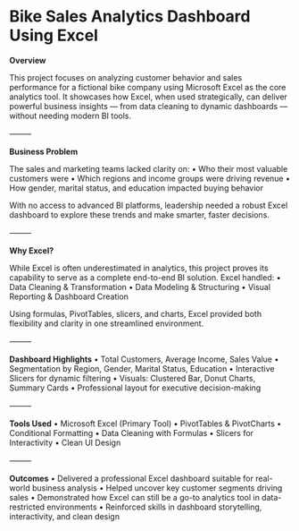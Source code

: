  # Bike Sales Analytics Dashboard Using Excel

**Overview**

This project focuses on analyzing customer behavior and sales performance for a fictional bike company using Microsoft Excel as the core analytics tool. It showcases how Excel, when used strategically, can deliver powerful business insights — from data cleaning to dynamic dashboards — without needing modern BI tools.

⸻

**Business Problem**

The sales and marketing teams lacked clarity on:
	•	Who their most valuable customers were
	•	Which regions and income groups were driving revenue
	•	How gender, marital status, and education impacted buying behavior

With no access to advanced BI platforms, leadership needed a robust Excel dashboard to explore these trends and make smarter, faster decisions.

⸻

**Why Excel?**

While Excel is often underestimated in analytics, this project proves its capability to serve as a complete end-to-end BI solution. Excel handled:
	•	Data Cleaning & Transformation
	•	Data Modeling & Structuring
	•	Visual Reporting & Dashboard Creation

Using formulas, PivotTables, slicers, and charts, Excel provided both flexibility and clarity in one streamlined environment.

⸻

**Dashboard Highlights**
	•	Total Customers, Average Income, Sales Value
	•	Segmentation by Region, Gender, Marital Status, Education
	•	Interactive Slicers for dynamic filtering
	•	Visuals: Clustered Bar, Donut Charts, Summary Cards
	•	Professional layout for executive decision-making

⸻

**Tools Used**
	•	Microsoft Excel (Primary Tool)
	•	PivotTables & PivotCharts
	•	Conditional Formatting
	•	Data Cleaning with Formulas
	•	Slicers for Interactivity
	•	Clean UI Design

⸻

**Outcomes**
	•	Delivered a professional Excel dashboard suitable for real-world business analysis
	•	Helped uncover key customer segments driving sales
	•	Demonstrated how Excel can still be a go-to analytics tool in data-restricted environments
	•	Reinforced skills in dashboard storytelling, interactivity, and clean design
